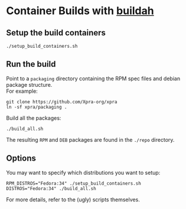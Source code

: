 # Container Builds with [buildah](https://buildah.io/)

## Setup the build containers
```
./setup_build_containers.sh
```

## Run the build
Point to a `packaging` directory containing the RPM spec files and debian package structure.  
For example:

```shell
git clone https://github.com/Xpra-org/xpra
ln -sf xpra/packaging .
```
Build all the packages:

```shell
./build_all.sh
```
The resulting `RPM` and `DEB` packages are found in the `./repo` directory.


## Options
You may want to specify which distributions you want to setup:

```
RPM_DISTROS="Fedora:34" ./setup_build_containers.sh
DISTROS="Fedora:34" ./build_all.sh
```

For more details, refer to the (ugly) scripts themselves.
